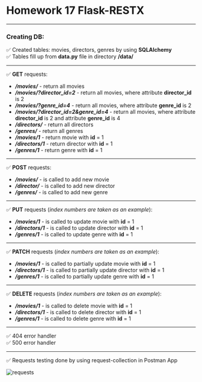 # Homework 17 Flask-RESTX
___
### Creating DB:   
✅ Created tables: movies, directors, genres by using **SQLAlchemy**   
✅ Tables fill up from **data.py** file in directory **/data/**   
___
✅ **GET** requests:
- ***/movies/*** - return all movies   
- ***/movies/?director_id=2*** - return all movies, where attribute **director_id** is 2  
- ***/movies/?genre_id=4*** - return all movies, where attribute **genre_id** is 2  
- ***/movies/?director_id=2&genre_id=4*** - return all movies, where attribute **director_id** is 2 and attribute **genre_id** is 4  
- ***/directors/*** - return all directors   
- ***/genres/*** - return all genres   
- ***/movies/1*** - return movie with **id** = 1  
- ***/directors/1*** - return director with **id** = 1  
- ***/genres/1*** - return genre with **id** = 1   
_____
✅ **POST** requests:   
- ***/movies/*** - is called to add new movie   
- ***/director/*** - is called to add new director   
- ***/genres/*** - is called to add new genre   
___
✅ **PUT** requests (_index numbers are taken as an example_):   
- ***/movies/1*** - is called to update movie with **id** = 1   
- ***/directors/1*** - is called to update director with **id** = 1   
- ***/genres/1*** - is called to update genre with **id** = 1   
___
✅ **PATCH** requests (_index numbers are taken as an example_):     
- ***/movies/1*** - is called to partially update movie with **id** = 1   
- ***/directors/1*** - is called to partially update director with **id** = 1   
- ***/genres/1*** - is called to partially update genre with **id** = 1  
___
✅ **DELETE** requests (_index numbers are taken as an example_):     
- ***/movies/1*** - is called to delete movie with **id** = 1   
- ***/directors/1*** - is called to delete director with **id** = 1   
- ***/genres/1*** - is called to delete genre with **id** = 1  
___
✅ 404 error handler   
✅ 500 error handler   
___
✅ Requests testing done by using request-collection in Postman App

![requests](https://user-images.githubusercontent.com/106465054/199694485-6638edd1-6e6c-4f49-93ca-3e801d726dc5.png)
